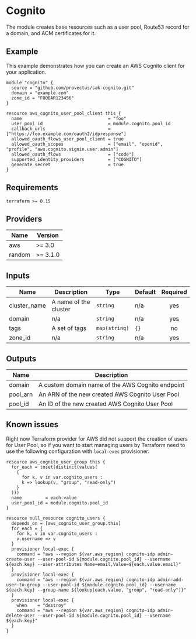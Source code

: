 # Cognito
The module creates base resources such as a user pool, Route53 record for a domain, and ACM certificates for it.

## Example
This example demonstrates how you can create an AWS Cognito client for your application.
``` hcl
module "cognito" {
  source = "github.com/provectus/sak-cognito.git"
  domain = "example.com"
  zone_id = "FOOBAR123456"
}

resource aws_cognito_user_pool_client this {
  name                                 = "foo"
  user_pool_id                         = module.cognito.pool_id
  callback_urls                        = ["https://foo.example.com/oauth2/idpresponse"]
  allowed_oauth_flows_user_pool_client = true
  allowed_oauth_scopes                 = ["email", "openid", "profile", "aws.cognito.signin.user.admin"]
  allowed_oauth_flows                  = ["code"]
  supported_identity_providers         = ["COGNITO"]
  generate_secret                      = true
}
```

## Requirements

```
terraform >= 0.15
 ```

## Providers
| Name | Version |
|------|---------|
| aws | >= 3.0 |
| random | >= 3.1.0 |

## Inputs
| Name | Description | Type | Default | Required |
|------|-------------|------|---------|:-----:|
| cluster\_name | A name of the cluster | `string` | n/a | yes |
| domain | n/a | `string` | n/a | yes |
| tags | A set of tags | `map(string)` | `{}` | no |
| zone\_id | n/a | `string` | n/a | yes |

## Outputs
| Name | Description |
|------|-------------|
| domain | A custom domain name of the AWS Cognito endpoint |
| pool\_arn | An ARN of the new created AWS Cognito User Pool |
| pool\_id | An ID of the new created AWS Cognito User Pool |


## Known issues
Right now Terraform provider for AWS did not support the creation of users for User Pool, so if you want to start managing users by Terraform need to use the following configuration with `local-exec` provisioner:
``` hcl
resource aws_cognito_user_group this {
  for_each = toset(distinct(values(
    {
      for k, v in var.cognito_users :
      k => lookup(v, "group", "read-only")
    }
  )))
  name         = each.value
  user_pool_id = module.cognito.pool_id
}

resource null_resource cognito_users {
  depends_on = [aws_cognito_user_group.this]
  for_each = {
    for k, v in var.cognito_users :
    v.username => v
  }
  provisioner local-exec {
    command = "aws --region ${var.aws_region} cognito-idp admin-create-user --user-pool-id ${module.cognito.pool_id} --username ${each.key} --user-attributes Name=email,Value=${each.value.email}"
  }
  provisioner local-exec {
    command = "aws --region ${var.aws_region} cognito-idp admin-add-user-to-group --user-pool-id ${module.cognito.pool_id} --username ${each.key} --group-name ${lookup(each.value, "group", "read-only")}"
  }
  provisioner local-exec {
    when    = "destroy"
    command = "aws --region ${var.aws_region} cognito-idp admin-delete-user --user-pool-id ${module.cognito.pool_id} --username ${each.key}"
  }
}

```
